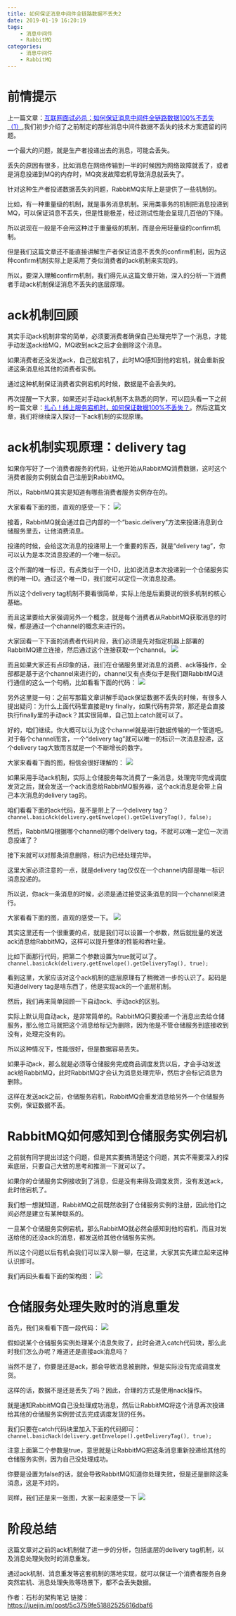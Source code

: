 ```yaml
---
title: 如何保证消息中间件全链路数据不丢失2
date: 2019-01-19 16:20:19
tags:
    - 消息中间件
    - RabbitMQ
categories:
    - 消息中间件
    - RabbitMQ
---
```

# 前情提示
上一篇文章：[<font color="blue">互联网面试必杀：如何保证消息中间件全链路数据100%不丢失（1）</font>](https://juejin.im/post/5c3604abe51d45522a41f4b0),我们初步介绍了之前制定的那些消息中间件数据不丢失的技术方案遗留的问题。

一个最大的问题，就是生产者投递出去的消息，可能会丢失。

丢失的原因有很多，比如消息在网络传输到一半的时候因为网络故障就丢了，或者是消息投递到MQ的内存时，MQ突发故障宕机导致消息就丢失了。

针对这种生产者投递数据丢失的问题，RabbitMQ实际上是提供了一些机制的。

比如，有一种重量级的机制，就是事务消息机制。采用类事务的机制把消息投递到MQ，可以保证消息不丢失，但是性能极差，经过测试性能会呈现几百倍的下降。

所以说现在一般是不会用这种过于重量级的机制，而是会用轻量级的confirm机制。

但是我们这篇文章还不能直接讲解生产者保证消息不丢失的confirm机制，因为这种confirm机制实际上是采用了类似消费者的ack机制来实现的。

所以，要深入理解confirm机制，我们得先从这篇文章开始，深入的分析一下消费者手动ack机制保证消息不丢失的底层原理。

# ack机制回顾
其实手动ack机制非常的简单，必须要消费者确保自己处理完毕了一个消息，才能手动发送ack给MQ，MQ收到ack之后才会删除这个消息。

如果消费者还没发送ack，自己就宕机了，此时MQ感知到他的宕机，就会重新投递这条消息给其他的消费者实例。

通过这种机制保证消费者实例宕机的时候，数据是不会丢失的。

再次提醒一下大家，如果还对手动ack机制不太熟悉的同学，可以回头看一下之前的一篇文章：[<font color="blue">扎心！线上服务宕机时，如何保证数据100%不丢失？</font>](https://juejin.im/post/5c190f02518825046c2f6a5c)。然后这篇文章，我们将继续深入探讨一下ack机制的实现原理。

# ack机制实现原理：delivery tag
如果你写好了一个消费者服务的代码，让他开始从RabbitMQ消费数据，这时这个消费者服务实例就会自己注册到RabbitMQ。

所以，RabbitMQ其实是知道有哪些消费者服务实例存在的。

大家看看下面的图，直观的感受一下：
![](/images/如何保证消息中间件全链路数据不丢失2/1.jpg)

接着，RabbitMQ就会通过自己内部的一个“basic.delivery”方法来投递消息到仓储服务里去，让他消费消息。

投递的时候，会给这次消息的投递带上一个重要的东西，就是“delivery tag”，你可以认为是本次消息投递的一个唯一标识。

这个所谓的唯一标识，有点类似于一个ID，比如说消息本次投递到一个仓储服务实例的唯一ID。通过这个唯一ID，我们就可以定位一次消息投递。

所以这个delivery tag机制不要看很简单，实际上他是后面要说的很多机制的核心基础。

而且这里要给大家强调另外一个概念，就是每个消费者从RabbitMQ获取消息的时候，都是通过一个channel的概念来进行的。

大家回看一下下面的消费者代码片段，我们必须是先对指定机器上部署的RabbitMQ建立连接，然后通过这个连接获取一个channel。
![](/images/如何保证消息中间件全链路数据不丢失2/2.jpg)

而且如果大家还有点印象的话，我们在仓储服务里对消息的消费、ack等操作，全部都是基于这个channel来进行的，channel又有点类似于是我们跟RabbitMQ进行通信的这么一个句柄，比如看看下面的代码：
![](/images/如何保证消息中间件全链路数据不丢失2/3.jpg)

另外这里提一句：之前写那篇文章讲解手动ack保证数据不丢失的时候，有很多人提出疑问：为什么上面代码里直接是try finally，如果代码有异常，那还是会直接执行finally里的手动ack？其实很简单，自己加上catch就可以了。

好的，咱们继续。你大概可以认为这个channel就是进行数据传输的一个管道吧。对于每个channel而言，一个“delivery tag”就可以唯一的标识一次消息投递，这个delivery tag大致而言就是一个不断增长的数字。

大家来看看下面的图，相信会很好理解的：
![](/images/如何保证消息中间件全链路数据不丢失2/4.jpg)

如果采用手动ack机制，实际上仓储服务每次消费了一条消息，处理完毕完成调度发货之后，就会发送一个ack消息给RabbitMQ服务器，这个ack消息是会带上自己本次消息的delivery tag的。

咱们看看下面的ack代码，是不是带上了一个delivery tag？
`channel.basicAck(delivery.getEnvelope().getDeliveryTag(), false);`

然后，RabbitMQ根据哪个channel的哪个delivery tag，不就可以唯一定位一次消息投递了？

接下来就可以对那条消息删除，标识为已经处理完毕。

这里大家必须注意的一点，就是delivery tag仅仅在一个channel内部是唯一标识消息投递的。

所以说，你ack一条消息的时候，必须是通过接受这条消息的同一个channel来进行。

大家看看下面的图，直观的感受一下。
![](/images/如何保证消息中间件全链路数据不丢失2/5.jpg)

其实这里还有一个很重要的点，就是我们可以设置一个参数，然后就批量的发送ack消息给RabbitMQ，这样可以提升整体的性能和吞吐量。

比如下面那行代码，把第二个参数设置为true就可以了。
`channel.basicAck(delivery.getEnvelope().getDeliveryTag(), true);`

看到这里，大家应该对这个ack机制的底层原理有了稍微进一步的认识了。起码是知道delivery tag是啥东西了，他是实现ack的一个底层机制。

然后，我们再来简单回顾一下自动ack、手动ack的区别。

实际上默认用自动ack，是非常简单的。RabbitMQ只要投递一个消息出去给仓储服务，那么他立马就把这个消息给标记为删除，因为他是不管仓储服务到底接收到没有，处理完没有的。

所以这种情况下，性能很好，但是数据容易丢失。

如果手动ack，那么就是必须等仓储服务完成商品调度发货以后，才会手动发送ack给RabbitMQ，此时RabbitMQ才会认为消息处理完毕，然后才会标记消息为删除。

这样在发送ack之前，仓储服务宕机，RabbitMQ会重发消息给另外一个仓储服务实例，保证数据不丢。

# RabbitMQ如何感知到仓储服务实例宕机
之前就有同学提出过这个问题，但是其实要搞清楚这个问题，其实不需要深入的探索底层，只要自己大致的思考和推测一下就可以了。

如果你的仓储服务实例接收到了消息，但是没有来得及调度发货，没有发送ack，此时他宕机了。

我们想一想就知道，RabbitMQ之前既然收到了仓储服务实例的注册，因此他们之间必然是建立有某种联系的。

一旦某个仓储服务实例宕机，那么RabbitMQ就必然会感知到他的宕机，而且对发送给他的还没ack的消息，都发送给其他仓储服务实例。

所以这个问题以后有机会我们可以深入聊一聊，在这里，大家其实先建立起来这种认识即可。

我们再回头看看下面的架构图：
![](/images/如何保证消息中间件全链路数据不丢失2/6.jpg)

# 仓储服务处理失败时的消息重发
首先，我们来看看下面一段代码：
![](/images/如何保证消息中间件全链路数据不丢失2/7.jpg)

假如说某个仓储服务实例处理某个消息失败了，此时会进入catch代码块，那么此时我们怎么办呢？难道还是直接ack消息吗？

当然不是了，你要是还是ack，那会导致消息被删除，但是实际没有完成调度发货。

这样的话，数据不是还是丢失了吗？因此，合理的方式是使用nack操作。

就是通知RabbitMQ自己没处理成功消息，然后让RabbitMQ将这个消息再次投递给其他的仓储服务实例尝试去完成调度发货的任务。

我们只要在catch代码块里加入下面的代码即可：
`channel.basicNack(delivery.getEnvelope().getDeliveryTag(), true);`

注意上面第二个参数是true，意思就是让RabbitMQ把这条消息重新投递给其他的仓储服务实例，因为自己没处理成功。

你要是设置为false的话，就会导致RabbitMQ知道你处理失败，但是还是删除这条消息，这是不对的。

同样，我们还是来一张图，大家一起来感受一下
![](/images/如何保证消息中间件全链路数据不丢失2/8.jpg)

# 阶段总结
这篇文章对之前的ack机制做了进一步的分析，包括底层的delivery tag机制，以及消息处理失败时的消息重发。

通过ack机制、消息重发等这套机制的落地实现，就可以保证一个消费者服务自身突然宕机、消息处理失败等场景下，都不会丢失数据。

作者：石杉的架构笔记
链接：https://juejin.im/post/5c3759fe51882525616dbaf6
